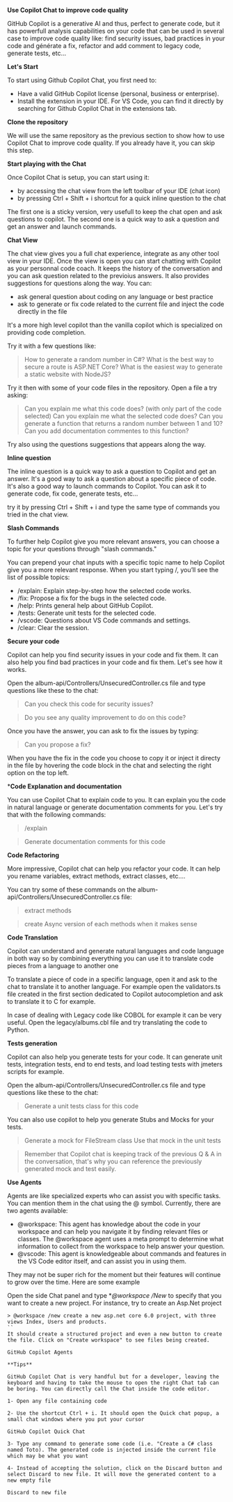 **Use Copilot Chat to improve code quality**

GitHub Copilot is a generative AI and thus, perfect to generate code, but it has powerfull analysis capabilities on your code that can be used in several case to improve code quality like: find security issues, bad practices in your code and générate a fix, refactor and add comment to legacy code, generate tests, etc...

**Let's Start**

To start using Github Copilot Chat, you first need to:

- Have a valid GitHub Copilot license (personal, business or enterprise).
- Install the extension in your IDE. For VS Code, you can find it directly by searching for Github Copilot Chat in the extensions tab.
  
**Clone the repository**

We will use the same repository as the previous section to show how to use Copilot Chat to improve code quality. If you already have it, you can skip this step.

**Start playing with the Chat**

Once Copilot Chat is setup, you can start using it:

- by accessing the chat view from the left toolbar of your IDE (chat icon)
- by pressing Ctrl + Shift + i shortcut for a quick inline question to the chat
  
The first one is a sticky version, very usefull to keep the chat open and ask questions to copilot. The second one is a quick way to ask a question and get an answer and launch commands.

**Chat View**

The chat view gives you a full chat experience, integrate as any other tool view in your IDE. Once the view is open you can start chatting with Copilot as your personnal code coach. It keeps the history of the conversation and you can ask question related to the previoius answers. It also provides suggestions for questions along the way. You can:

- ask general question about coding on any language or best practice
- ask to generate or fix code related to the current file and inject the code directly in the file
  
It's a more high level copilot than the vanilla copilot which is specialized on providing code completion.

Try it with a few questions like:

> How to generate a random number in C#?
> What is the best way to secure a route is ASP.NET Core?
> What is the easiest way to generate a static website with NodeJS?

Try it then with some of your code files in the repository. Open a file a try asking:

> Can you explain me what this code does?
> (with only part of the code selected) Can you explain me what the selected code does?
> Can you generate a function that returns a random number between 1 and 10?
> Can you add documentation commentes to this function?

Try also using the questions suggestions that appears along the way.

**Inline question**

The inline question is a quick way to ask a question to Copilot and get an answer. It's a good way to ask a question about a specific piece of code. It's also a good way to launch commands to Copilot. You can ask it to generate code, fix code, generate tests, etc...

try it by pressing Ctrl + Shift + i and type the same type of commands you tried in the chat view.

**Slash Commands**

To further help Copilot give you more relevant answers, you can choose a topic for your questions through "slash commands."

You can prepend your chat inputs with a specific topic name to help Copilot give you a more relevant response. When you start typing /, you’ll see the list of possible topics:

- /explain: Explain step-by-step how the selected code works.
- /fix: Propose a fix for the bugs in the selected code.
- /help: Prints general help about GitHub Copilot.
- /tests: Generate unit tests for the selected code.
- /vscode: Questions about VS Code commands and settings.
- /clear: Clear the session.
  
**Secure your code**

Copilot can help you find security issues in your code and fix them. It can also help you find bad practices in your code and fix them. Let's see how it works.

Open the album-api/Controllers/UnsecuredController.cs file and type questions like these to the chat:

> Can you check this code for security issues?

> Do you see any quality improvement to do on this code?

Once you have the answer, you can ask to fix the issues by typing:

> Can you propose a fix?

When you have the fix in the code you choose to copy it or inject it directy in the file by hovering the code block in the chat and selecting the right option on the top left.

***Code Explanation and documentation**

You can use Copilot Chat to explain code to you. It can explain you the code in natural language or generate documentation comments for you. Let's try that with the following commands:

> /explain

> Generate documentation comments for this code

**Code Refactoring**

More impressive, Copilot chat can help you refactor your code. It can help you rename variables, extract methods, extract classes, etc....

You can try some of these commands on the album-api/Controllers/UnsecuredController.cs file:

> extract methods

> create Async version of each methods when it makes sense

**Code Translation**

Copilot can understand and generate natural languages and code language in both way so by combining everything you can use it to translate code pieces from a language to another one

To translate a piece of code in a specific language, open it and ask to the chat to translate it to another language. For example open the validators.ts file created in the first section dedicated to Copilot autocompletion and ask to translate it to C for example.

In case of dealing with Legacy code like COBOL for example it can be very useful. Open the legacy/albums.cbl file and try translating the code to Python.

**Tests generation**

Copilot can also help you generate tests for your code. It can generate unit tests, integration tests, end to end tests, and load testing tests with jmeters scripts for example.

Open the album-api/Controllers/UnsecuredController.cs file and type questions like these to the chat:

> Generate a unit tests class for this code

You can also use copilot to help you generate Stubs and Mocks for your tests.

> Generate a mock for FileStream class
> Use that mock in the unit tests

> Remember that Copilot chat is keeping track of the previous Q & A in the conversation, that's why you can reference the previously generated mock and test easily.

**Use Agents**

Agents are like specialized experts who can assist you with specific tasks. You can mention them in the chat using the @ symbol. Currently, there are two agents available:

- @workspace: This agent has knowledge about the code in your workspace and can help you navigate it by finding relevant files or classes. The @workspace agent uses a meta prompt to determine what information to collect from the workspace to help answer your question.
- @vscode: This agent is knowledgeable about commands and features in the VS Code editor itself, and can assist you in using them.
  
They may not be super rich for the moment but their features will continue to grow over the time. Here are some example

Open the side Chat panel and type **@workspace /New* to specify that you want to create a new project. For instance, try to create an Asp.Net project
```
> @workspace /new create a new asp.net core 6.0 project, with three views Index, Users and products.
``
It should create a structured project and even a new button to create the file. Click on "Create workspace" to see files being created.

GitHub Copilot Agents

**Tips**

GitHub Copilot Chat is very handful but for a developer, leaving the keyboard and having to take the mouse to open the right Chat tab can be boring. You can directly call the Chat inside the code editor.

1- Open any file containing code

2- Use the shortcut Ctrl + i. It should open the Quick chat popup, a small chat windows where you put your cursor

GitHub Copilot Quick Chat

3- Type any command to generate some code (i.e. "Create a C# class named Toto). The generated code is injected inside the current file which may be what you want

4- Instead of accepting the solution, click on the Discard button and select Discard to new file. It will move the generated content to a new empty file

Discard to new file
